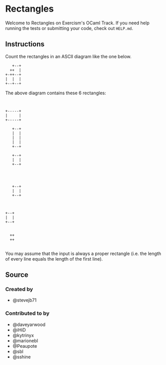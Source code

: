 # Rectangles

Welcome to Rectangles on Exercism's OCaml Track.
If you need help running the tests or submitting your code, check out `HELP.md`.

## Instructions

Count the rectangles in an ASCII diagram like the one below.

```text
   +--+
  ++  |
+-++--+
|  |  |
+--+--+
```

The above diagram contains these 6 rectangles:

```text


+-----+
|     |
+-----+
```

```text
   +--+
   |  |
   |  |
   |  |
   +--+
```

```text
   +--+
   |  |
   +--+


```

```text


   +--+
   |  |
   +--+
```

```text


+--+
|  |
+--+
```

```text

  ++
  ++


```

You may assume that the input is always a proper rectangle (i.e. the length of every line equals the length of the first line).

## Source

### Created by

- @stevejb71

### Contributed to by

- @daveyarwood
- @iHiD
- @kytrinyx
- @marionebl
- @Peaupote
- @sbl
- @sshine